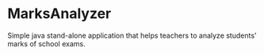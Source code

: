 # MarksAnalyzer
Simple java stand-alone application that helps teachers to analyze students' marks of school exams.
